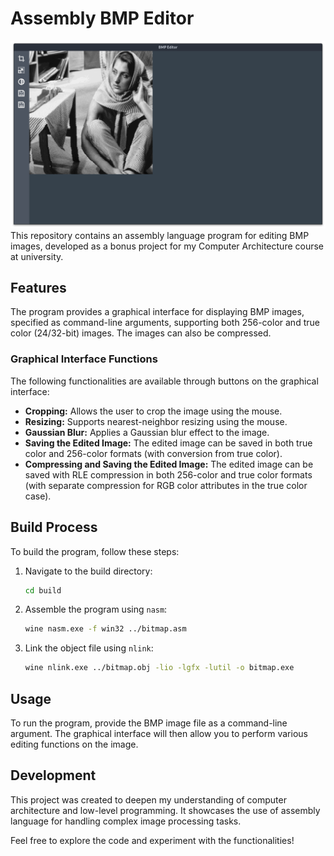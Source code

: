 
# Assembly BMP Editor

![preview](https://github.com/prxbdead/bmp-editor/blob/main/preview.png?raw=true)
This repository contains an assembly language program for editing BMP images, developed as a bonus project for my Computer Architecture course at university.

## Features

The program provides a graphical interface for displaying BMP images, specified as command-line arguments, supporting both 256-color and true color (24/32-bit) images. The images can also be compressed.

### Graphical Interface Functions

The following functionalities are available through buttons on the graphical interface:

- **Cropping:** Allows the user to crop the image using the mouse.
- **Resizing:** Supports nearest-neighbor resizing using the mouse.
- **Gaussian Blur:** Applies a Gaussian blur effect to the image.
- **Saving the Edited Image:** The edited image can be saved in both true color and 256-color formats (with conversion from true color).
- **Compressing and Saving the Edited Image:** The edited image can be saved with RLE compression in both 256-color and true color formats (with separate compression for RGB color attributes in the true color case).

## Build Process

To build the program, follow these steps:

1. Navigate to the build directory:
    ```sh
    cd build
    ```

2. Assemble the program using `nasm`:
    ```sh
    wine nasm.exe -f win32 ../bitmap.asm
    ```

3. Link the object file using `nlink`:
    ```sh
    wine nlink.exe ../bitmap.obj -lio -lgfx -lutil -o bitmap.exe
    ```

## Usage

To run the program, provide the BMP image file as a command-line argument. The graphical interface will then allow you to perform various editing functions on the image.

## Development

This project was created to deepen my understanding of computer architecture and low-level programming. It showcases the use of assembly language for handling complex image processing tasks.

Feel free to explore the code and experiment with the functionalities!

